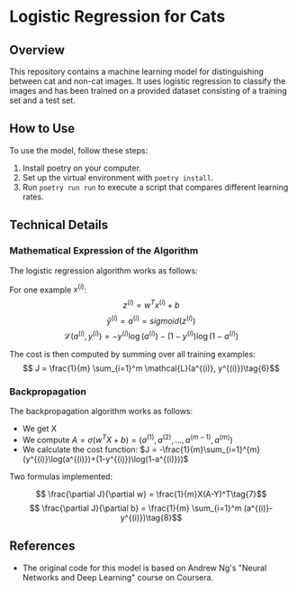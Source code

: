 # Logistic Regression for Cats

## Overview

This repository contains a machine learning model for distinguishing between cat and non-cat images. It uses logistic regression to classify the images and has been trained on a provided dataset consisting of a training set and a test set.

## How to Use

To use the model, follow these steps:

1. Install poetry on your computer.
2. Set up the virtual environment with `poetry install`.
3. Run `poetry run run` to execute a script that compares different learning rates.

## Technical Details

### Mathematical Expression of the Algorithm

The logistic regression algorithm works as follows:

For one example $x^{(i)}$:
$$z^{(i)} = w^T x^{(i)} + b \tag{1}$$
$$\hat{y}^{(i)} = a^{(i)} = sigmoid(z^{(i)})\tag{2}$$ 
$$ \mathcal{L}(a^{(i)}, y^{(i)}) =  - y^{(i)}  \log(a^{(i)}) - (1-y^{(i)} )  \log(1-a^{(i)})\tag{3}$$

The cost is then computed by summing over all training examples:
$$ J = \frac{1}{m} \sum_{i=1}^m \mathcal{L}(a^{(i)}, y^{(i)})\tag{6}$$

### Backpropagation

The backpropagation algorithm works as follows:

- We get X
- We compute $A = \sigma(w^T X + b) = (a^{(1)}, a^{(2)}, ..., a^{(m-1)}, a^{(m)})$
- We calculate the cost function: $J = -\frac{1}{m}\sum_{i=1}^{m}(y^{(i)}\log(a^{(i)})+(1-y^{(i)})\log(1-a^{(i)}))$

Two formulas implemented:

$$ \frac{\partial J}{\partial w} = \frac{1}{m}X(A-Y)^T\tag{7}$$
$$ \frac{\partial J}{\partial b} = \frac{1}{m} \sum_{i=1}^m (a^{(i)}-y^{(i)})\tag{8}$$

## References

- The original code for this model is based on Andrew Ng's "Neural Networks and Deep Learning" course on Coursera.
